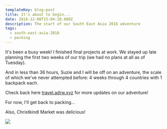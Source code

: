 ```yaml
---
templateKey: blog-post
title: It's about to begin...
date: 2018-12-08T15:04:10.000Z
description: The start of our South East Asia 2018 adventure
tags:
  - south-east-asia-2018
  - packing
---
```

It's been a busy week! I finished final projects at work. We stayed up late planning the first two weeks of our trip (we had no plans at all as of Tuesday).

And in less than 36 hours, Suzie and I will be off on an adventure, the scale of which we've never attempted before: 4 weeks through 4 countries with 1 backpack each.

Check back here [travel.adrw.xyz](http://travel.adrw.xyz) for more updates on our adventure!

For now, I'll get back to packing...

Also, Christkindl Market was delicious!



![](/img/0f402635-921f-4b15-ab98-b325da468d29.jpeg)
